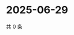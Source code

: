 # 2025-06-29

共 0 条

<!-- BEGIN ZHIHUQUESTIONS -->
<!-- 最后更新时间 Sun Jun 29 2025 22:10:02 GMT+0800 (China Standard Time) -->

<!-- END ZHIHUQUESTIONS -->
